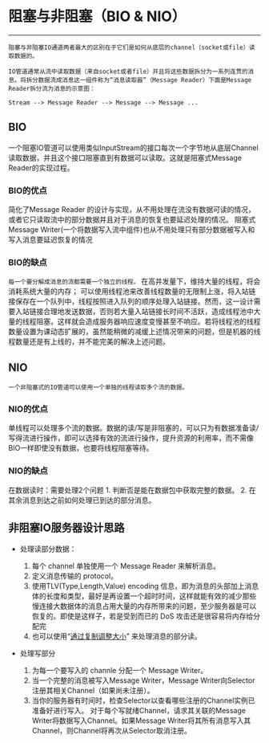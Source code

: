 ﻿# 阻塞与非阻塞（BIO & NIO）
---
    阻塞与非阻塞IO通道两者最大的区别在于它们是如何从底层的channel（socket或file）读取数据的。
    
    IO管道通常从流中读取数据（来自socket或者file）并且将这些数据拆分为一系列连贯的消息。将拆分数据流成消息这一组件称为“消息读取器”（Message Reader）下面是Message Reader拆分流为消息的示意图：
    
    Stream --> Message Reader --> Message --> Message ...
    

## **BIO**
一个阻塞IO管道可以使用类似InputStream的接口每次一个字节地从底层Channel读取数据，并且这个接口阻塞直到有数据可以读取。这就是阻塞式Message Reader的实现过程。

### **BIO的优点**
简化了Message Reader 的设计与实现，从不用处理在流没有数据可读的情况，或者它只读取流中的部分数据并且对于消息的恢复也要延迟处理的情况。
阻塞式Message Writer(一个将数据写入流中组件)也从不用处理只有部分数据被写入和写入消息要延迟恢复的情况

### **BIO的缺点**
`每一个要分解成消息的流都需要一个独立的线程。`
在高并发量下，维持大量的线程，将会消耗系统大量的内存；
可以使用线程池来改善线程数量的无限制上涨，将入站链接保存在一个队列中，线程按照进入队列的顺序处理入站链接。然而，这一设计需要入站链接合理地发送数据，否则若大量入站链接长时间不活跃，造成线程池中大量的线程阻塞，这样就会造成服务器响应速度变慢甚至不响应。若将线程池的线程数量设置为课动态扩展的，虽然能稍微的减缓上述情况带来的问题，但是机器的线程数量还是有上线的，并不能完美的解决上述问题。

## **NIO**
`一个非阻塞式的IO管道可以使用一个单独的线程读取多个流的数据。`
### **NIO的优点**
单线程可以处理多个流的数据。数据的读/写是非阻塞的，可以只为有数据准备读/写得流进行操作，即可以选择有效的流进行操作，提升资源的利用率，而不需像BIO一样即使没有数据，也要将线程阻塞等待。

### **NIO的缺点**
在数据读时：需要处理2个问题
    1. 判断否是能在数据包中获取完整的数据。
    2. 在其余消息到达之前如何处理已到达的部分消息。

## **非阻塞IO服务器设计思路**
+ 处理读部分数据：
    1. 每个 channel 单独使用一个 Message Reader 来解析消息。
    2. 定义消息传输的 protocol。
    3. 使用TLV(Type,Length,Value) encoding 信息，即为消息的头部加上消息体的长度和类型，最好是再设置一个超时时间，这样就能有效的减少那些慢连接大数据体的消息占用大量的内存所带来的问题，至少服务器是可以恢复的。即使是这样子，若是受到而已的 DoS 攻击还是很容易将内存给分配完
    4. 也可以使用“[通过复制调整大小][1]” 来处理消息的部分读。

+ 处理写部分
    1. 为每一个要写入的 channle 分配一个 Message Writer。
    2. 当一个完整的消息被写入Message Writer，Message Writer向Selector注册其相关Channel（如果尚未注册）。
    3. 当你的服务器有时间时，检查Selector以查看哪些注册的Channel实例已准备好进行写入。 对于每个写就绪Channel，请求其关联的Message Writer将数据写入Channel。如果Message Writer将其所有消息写入其Channel，则Channel将再次从Selector取消注册。

  [1]: http://ifeve.com/non-blocking-server/